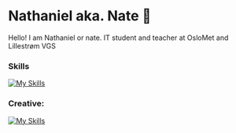 # Nathaniel aka. Nate 👋
Hello! I am Nathaniel or nate. IT student and teacher at OsloMet and Lillestrøm VGS
### Skills
[![My Skills](https://skillicons.dev/icons?i=js,html,css,firebase,mysql,py,react,bootstrap)](https://skillicons.dev)


### Creative: 
[![My Skills](https://skillicons.dev/icons?i=ae,au,ai,ps,pr,xd,blender,figma)](https://skillicons.dev)
